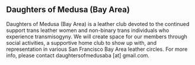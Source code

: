 ## Daughters of Medusa (Bay Area)

Daughters of Medusa (Bay Area) is a leather club devoted to the continued support trans leather women and non-binary trans individuals who experience transmisogyny. We will create space for our members through social activities, a supportive home club to show up with, and representation in various San Francisco Bay Area leather circles. For more info, please contact daughtersofmedusaba [at] gmail.com.
